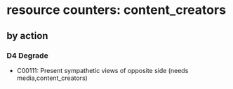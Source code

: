 # resource counters: content_creators

## by action


### D4 Degrade
* C00111: Present sympathetic views of opposite side (needs media,content_creators)
